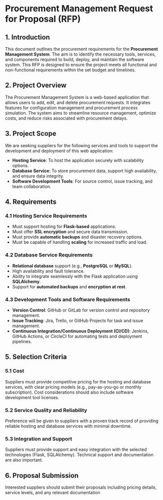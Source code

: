 # Procurement Management Request for Proposal (RFP)

## 1. Introduction
This document outlines the procurement requirements for the **Procurement Management System**. The aim is to identify the necessary tools, services, and components required to build, deploy, and maintain the software system. This RFP is designed to ensure the project meets all functional and non-functional requirements within the set budget and timelines.

## 2. Project Overview
The Procurement Management System is a web-based application that allows users to add, edit, and delete procurement requests. It integrates features for configuration management and procurement process simulation. The system aims to streamline resource management, optimize costs, and reduce risks associated with procurement delays.

## 3. Project Scope
We are seeking suppliers for the following services and tools to support the development and deployment of this web application:
- **Hosting Service**: To host the application securely with scalability options.
- **Database Service**: To store procurement data, support high availability, and ensure data integrity.
- **Software Development Tools**: For source control, issue tracking, and team collaboration.

## 4. Requirements
### 4.1 Hosting Service Requirements
- Must support hosting for **Flask-based** applications.
- Must offer **SSL encryption** and secure data transmission.
- Must provide **automatic backups** and disaster recovery options.
- Must be capable of handling **scaling** for increased traffic and load.

### 4.2 Database Service Requirements
- **Relational database** support (e.g., **PostgreSQL** or **MySQL**).
- High availability and fault tolerance.
- Ability to integrate seamlessly with the Flask application using **SQLAlchemy**.
- Support for **automated backups** and **encryption at rest**.

### 4.3 Development Tools and Software Requirements
- **Version Control**: GitHub or GitLab for version control and repository management.
- **Issue Tracking**: Jira, Trello, or GitHub Projects for task and issue management.
- **Continuous Integration/Continuous Deployment (CI/CD)**: Jenkins, GitHub Actions, or CircleCI for automating tests and deployment pipelines.

## 5. Selection Criteria
### 5.1 Cost
Suppliers must provide competitive pricing for the hosting and database services, with clear pricing models (e.g., pay-as-you-go or monthly subscription). Cost considerations should also include software development tool licenses.

### 5.2 Service Quality and Reliability
Preference will be given to suppliers with a proven track record of providing reliable hosting and database services with minimal downtime.

### 5.3 Integration and Support
Suppliers must provide support and easy integration with the selected technologies (Flask, SQLAlchemy). Technical support and documentation are also important.

## 6. Proposal Submission
Interested suppliers should submit their proposals including pricing details, service levels, and any relevant documentation 


